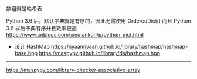 数组就是哈希表

Python 3.6 后，默认字典就是有序的，因此无需使用 OrderedDict()
而且 Python 3.6 以后字典有序并且效率更高
https://www.cnblogs.com/xieqiankun/p/python_dict.html

- 设计 HashMap
  https://nyaannyaan.github.io/library/hashmap/hashmap-base.hpp
  https://maspypy.github.io/library/ds/hashmap.hpp

---

https://maspypy.com/library-checker-associative-array
